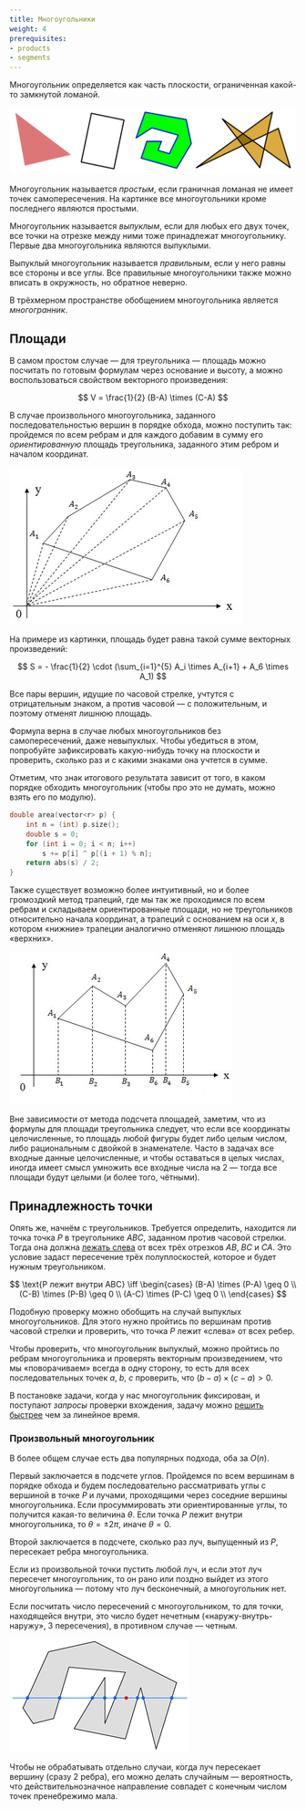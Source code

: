 ```yaml
---
title: Многоугольники
weight: 4
prerequisites:
- products
- segments
---
```


Многоугольник определяется как часть плоскости, ограниченная какой-то замкнутой ломаной.

![Разные типы многоугольников](/api/algorithm/img/polygons.svg)

Многоугольник называется *простым*, если граничная ломаная не имеет точек самопересечения. На картинке все многоугольники кроме последнего являются простыми.

Многоугольник называется *выпуклым*, если для любых его двух точек, все точки на отрезке между ними тоже принадлежат многоугольнику. Первые два многоугольника являются выпуклыми.

Выпуклый многоугольник называется *правильным*, если у него равны все стороны и все углы. Все правильные многоугольники также можно вписать в окружность, но обратное неверно.

В трёхмерном пространстве обобщением многоугольника является *многогранник*.

## Площади

В самом простом случае — для треугольника — площадь можно посчитать по готовым формулам через основание и высоту, а можно воспользоваться свойством векторного произведения:

$$
V = \frac{1}{2} (B-A) \times (C-A)
$$

В случае произвольного многоугольника, заданного последовательностью вершин в порядке обхода, можно поступить так: пройдемся по всем ребрам и для каждого добавим в сумму его *ориентированную* площадь треугольника, заданного этим ребром и началом координат. 

![](/api/algorithm/img/area.jpg)

На примере из картинки, площадь будет равна такой сумме векторных произведений:

$$
S = - \frac{1}{2} \cdot (\sum_{i=1}^{5} A_i \times A_{i+1} + A_6 \times A_1)
$$

Все пары вершин, идущие по часовой стрелке, учтутся с отрицательным знаком, а против часовой — с положительным, и поэтому отменят лишнюю площадь.

Формула верна в случае любых многоугольников без самопересечений, даже невыпуклых. Чтобы убедиться в этом, попробуйте зафиксировать какую-нибудь точку на плоскости и проверить, сколько раз и с какими знаками она учтется в сумме.

Отметим, что знак итогового результата зависит от того, в каком порядке обходить многоугольник (чтобы про это не думать, можно взять его по модулю).

```cpp
double area(vector<r> p) {
    int n = (int) p.size();
    double s = 0;
    for (int i = 0; i < n; i++)
        s += p[i] ^ p[(i + 1) % n];
    return abs(s) / 2;
}
```

Также существует возможно более интуитивный, но и более громоздкий метод трапеций, где мы так же проходимся по всем ребрам и складываем ориентированные площади, но не треугольников относительно начала координат, а трапеций с основанием на оси $x$, в котором «нижние» трапеции аналогично отменяют лишнюю площадь «верхних».

![](/api/algorithm/img/trapeze.jpg)

Вне зависимости от метода подсчета площадей, заметим, что из формулы для площади треугольника следует, что если все координаты целочисленные, то площадь любой фигуры будет либо целым числом, либо рациональным с двойкой в знаменателе. Часто в задачах все входные данные целочисленные, и чтобы оставаться в целых числах, иногда имеет смысл умножить все входные числа на $2$ — тогда все площади будут целыми (и более того, чётными).

## Принадлежность точки

Опять же, начнём с треугольников. Требуется определить, находится ли точка точка $P$ в треугольнике $ABC$, заданном против часовой стрелки. Тогда она должна [лежать слева](../segments) от всех трёх отрезков $AB$, $BC$ и $CA$. Это условие задаст пересечение трёх полуплоскостей, которое и будет нужным треугольником.

$$
\text{P лежит внутри ABC} \iff \begin{cases}
(B-A) \times (P-A) \geq 0 \\
(C-B) \times (P-B) \geq 0 \\
(A-C) \times (P-C) \geq 0 \\
\end{cases}
$$

Подобную проверку можно обобщить на случай выпуклых многоугольников. Для этого нужно пройтись по вершинам против часовой стрелки и проверить, что точка $P$ лежит «слева» от всех ребер.

Чтобы проверить, что многоугольник выпуклый, можно пройтись по ребрам многоугольника и проверять векторным произведением, что мы «поворачиваем» всегда в одну сторону, то есть для всех последовательных точек $a$, $b$, $c$ проверить, что $(b-a)\times(c-a) > 0$.

В постановке задачи, когда у нас многоугольник фиксирован, и поступают *запросы* проверки вхождения, задачу можно [решить быстрее](/cs/convex-hulls) чем за линейное время.

### Произвольный многоугольник

В более общем случае есть два популярных подхода, оба за $O(n)$.

Первый заключается в подсчете углов. Пройдемся по всем вершинам в порядке обхода и будем последовательно рассматривать углы с вершиной в точке $P$ и лучами, проходящими через соседние вершины многоугольника. Если просуммировать эти ориентированные углы, то получится какая-то величина $\theta$. Если точка $P$ лежит внутри многоугольника, то $\theta = \pm 2 \pi$, иначе $\theta = 0$.

Второй заключается в подсчете, сколько раз луч, выпущенный из $P$, пересекает ребра многоугольника.

Если из произвольной точки пустить любой луч, и если этот луч пересечет многоугольник, то он рано или поздно выйдет из этого многоугольника — потому что луч бесконечный, а многоугольник нет. 

Если посчитать число пересечений с многоугольником, то для точки, находящейся внутри, это число будет нечетным («наружу-внутрь-наружу», 3 пересечения), в противном случае — четным.

![](/api/algorithm/img/ray.gif)

Чтобы не обрабатывать отдельно случаи, когда луч пересекает вершину (сразу 2 ребра), его можно делать случайным — вероятность, что действительнозначное направление совпадет с конечным числом точек пренебрежимо мала.
